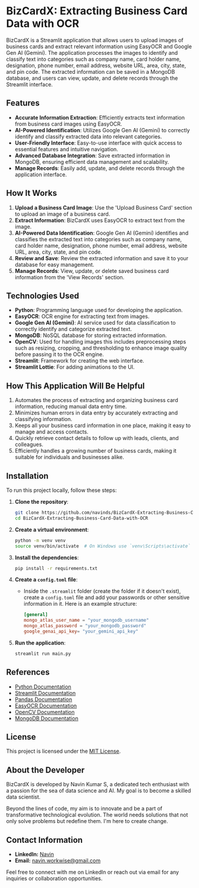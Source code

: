 # BizCardX: Extracting Business Card Data with OCR

BizCardX is a Streamlit application that allows users to upload images of business cards and extract relevant information using EasyOCR and Google Gen AI (Gemini). The application processes the images to identify and classify text into categories such as company name, card holder name, designation, phone number, email address, website URL, area, city, state, and pin code. The extracted information can be saved in a MongoDB database, and users can view, update, and delete records through the Streamlit interface.

## Features

- **Accurate Information Extraction**: Efficiently extracts text information from business card images using EasyOCR.
- **AI-Powered Identification**: Utilizes Google Gen AI (Gemini) to correctly identify and classify extracted data into relevant categories.
- **User-Friendly Interface**: Easy-to-use interface with quick access to essential features and intuitive navigation.
- **Advanced Database Integration**: Save extracted information in MongoDB, ensuring efficient data management and scalability.
- **Manage Records**: Easily add, update, and delete records through the application interface.

## How It Works

1. **Upload a Business Card Image**: Use the 'Upload Business Card' section to upload an image of a business card.
2. **Extract Information**: BizCardX uses EasyOCR to extract text from the image.
3. **AI-Powered Data Identification**: Google Gen AI (Gemini) identifies and classifies the extracted text into categories such as company name, card holder name, designation, phone number, email address, website URL, area, city, state, and pin code.
4. **Review and Save**: Review the extracted information and save it to your database for easy management.
5. **Manage Records**: View, update, or delete saved business card information from the 'View Records' section.

## Technologies Used

- **Python**: Programming language used for developing the application.
- **EasyOCR**: OCR engine for extracting text from images.
- **Google Gen AI (Gemini)**: AI service used for data classification to correctly identify and categorize extracted text.
- **MongoDB**: NoSQL database for storing extracted information. 
- **OpenCV**: Used for handling images this includes preprocessing steps such as resizing, cropping, and thresholding to enhance image quality before passing it to the OCR engine.
- **Streamlit**: Framework for creating the web interface.
- **Streamlit Lottie**: For adding animations to the UI.

## How This Application Will Be Helpful
1. Automates the process of extracting and organizing business card information, reducing manual data entry time.
2. Minimizes human errors in data entry by accurately extracting and classifying information.
3. Keeps all your business card information in one place, making it easy to manage and access contacts.
4. Quickly retrieve contact details to follow up with leads, clients, and colleagues.
5. Efficiently handles a growing number of business cards, making it suitable for individuals and businesses alike.

## Installation

To run this project locally, follow these steps:

1. **Clone the repository**:
    ```bash
    git clone https://github.com/navinds/BizCardX-Extracting-Business-Card-Data-with-OCR.git
    cd BizCardX-Extracting-Business-Card-Data-with-OCR
    ```

2. **Create a virtual environment**:
    ```bash
    python -m venv venv
    source venv/bin/activate  # On Windows use `venv\Scripts\activate`
    ```

3. **Install the dependencies**:
    ```bash
    pip install -r requirements.txt
    ```

4. **Create a `config.toml` file**:
    - Inside the `.streamlit` folder (create the folder if it doesn't exist), create a `config.toml` file and add your passwords or other sensitive information in it. Here is an example structure:
        ```toml
        [general]
        mongo_atlas_user_name = "your_mongodb_username"
        mongo_atlas_password = "your_mongodb_password"
        google_genai_api_key= "your_gemini_api_key"
        ```

5. **Run the application**:
    ```bash
    streamlit run main.py
    ```

## References

- [Python Documentation](https://docs.python.org/)
- [Streamlit Documentation](https://docs.streamlit.io/)
- [Pandas Documentation](https://pandas.pydata.org/docs/)
- [EasyOCR Documentation](https://www.jaided.ai/easyocr/documentation/)
- [OpenCV Documentation](https://docs.opencv.org/4.x/)
- [MongoDB Documentation](https://www.mongodb.com/docs/)


## License

This project is licensed under the [MIT License](https://opensource.org/licenses/MIT).


## About the Developer

BizCardX is developed by Navin Kumar S, a dedicated tech enthusiast with a passion for the sea of data science and AI. My goal is to become a skilled data scientist.

Beyond the lines of code, my aim is to innovate and be a part of transformative technological evolution. The world needs solutions that not only solve problems but redefine them. I'm here to create change.

## Contact Information

- **LinkedIn:** [Navin](https://www.linkedin.com/in/navinkumarsofficial/)
- **Email:** navin.workwise@gmail.com

Feel free to connect with me on LinkedIn or reach out via email for any inquiries or collaboration opportunities.


